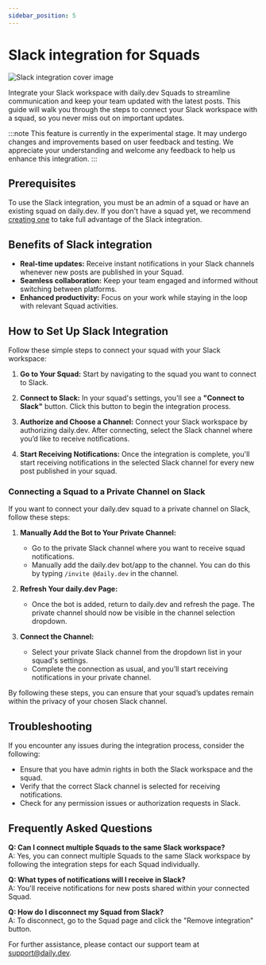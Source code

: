 ```yaml
---
sidebar_position: 5
---
```


# Slack integration for Squads

![Slack integration cover image](https://daily-now-res.cloudinary.com/image/upload/v1723031786/docs/Slack_integration.png)

Integrate your Slack workspace with daily.dev Squads to streamline communication and keep your team updated with the latest posts. This guide will walk you through the steps to connect your Slack workspace with a squad, so you never miss out on important updates.

:::note
This feature is currently in the experimental stage. It may undergo changes and improvements based on user feedback and testing. We appreciate your understanding and welcome any feedback to help us enhance this integration.
:::

## Prerequisites

To use the Slack integration, you must be an admin of a squad or have an existing squad on daily.dev. If you don't have a squad yet, we recommend [creating one](/squads/creating-your-squad.md) to take full advantage of the Slack integration.

## Benefits of Slack integration

- **Real-time updates:** Receive instant notifications in your Slack channels whenever new posts are published in your Squad.
- **Seamless collaboration:** Keep your team engaged and informed without switching between platforms.
- **Enhanced productivity:** Focus on your work while staying in the loop with relevant Squad activities.

## How to Set Up Slack Integration

Follow these simple steps to connect your squad with your Slack workspace:

1. **Go to Your Squad:** Start by navigating to the squad you want to connect to Slack.

2. **Connect to Slack:** In your squad's settings, you'll see a **"Connect to Slack"** button. Click this button to begin the integration process.

3. **Authorize and Choose a Channel:** Connect your Slack workspace by authorizing daily.dev. After connecting, select the Slack channel where you’d like to receive notifications.

4. **Start Receiving Notifications:** Once the integration is complete, you'll start receiving notifications in the selected Slack channel for every new post published in your squad.

### Connecting a Squad to a Private Channel on Slack

If you want to connect your daily.dev squad to a private channel on Slack, follow these steps:

1. **Manually Add the Bot to Your Private Channel:**
   - Go to the private Slack channel where you want to receive squad notifications.
   - Manually add the daily.dev bot/app to the channel. You can do this by typing `/invite @daily.dev` in the channel.

2. **Refresh Your daily.dev Page:**
   - Once the bot is added, return to daily.dev and refresh the page. The private channel should now be visible in the channel selection dropdown.

3. **Connect the Channel:**
   - Select your private Slack channel from the dropdown list in your squad's settings.
   - Complete the connection as usual, and you’ll start receiving notifications in your private channel.

By following these steps, you can ensure that your squad’s updates remain within the privacy of your chosen Slack channel.

## Troubleshooting

If you encounter any issues during the integration process, consider the following:

- Ensure that you have admin rights in both the Slack workspace and the squad.
- Verify that the correct Slack channel is selected for receiving notifications.
- Check for any permission issues or authorization requests in Slack.

## Frequently Asked Questions

**Q: Can I connect multiple Squads to the same Slack workspace?**  
A: Yes, you can connect multiple Squads to the same Slack workspace by following the integration steps for each Squad individually.

**Q: What types of notifications will I receive in Slack?**  
A: You'll receive notifications for new posts shared within your connected Squad.

**Q: How do I disconnect my Squad from Slack?**  
A: To disconnect, go to the Squad page and click the "Remove integration" button.

For further assistance, please contact our support team at [support@daily.dev](mailto:support@daily.dev).